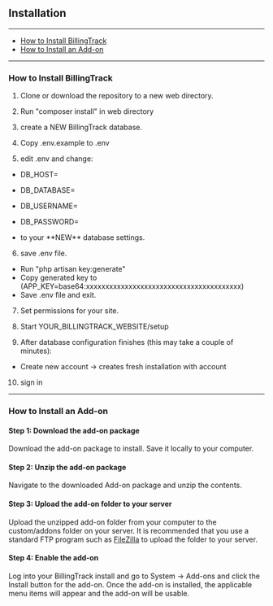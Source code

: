 Installation
---

---

-   [How to Install BillingTrack](#how-to-install-billingtrack)
-   [How to Install an Add-on](#how-to-install-an-add-on)

---

<a id="how-to-install-billingtrack"></a>
### How to Install BillingTrack

1. Clone or download the repository to a new web directory.

2. Run "composer install" in web directory

3. create a NEW BillingTrack database.

4. Copy .env.example to .env

5. edit .env and change:

-   DB\_HOST=
-   DB\_DATABASE=
-   DB\_USERNAME=
-   DB\_PASSWORD=

- to your \*\*NEW\*\* database settings.

6. save .env file.

-   Run "php artisan key:generate"
-   Copy generated key to
    (APP\_KEY=base64:xxxxxxxxxxxxxxxxxxxxxxxxxxxxxxxxxxxxxxxx)
-   Save .env file and exit.


7. Set permissions for your site.

8. Start YOUR\_BILLINGTRACK\_WEBSITE/setup

9. After database configuration finishes (this may take a couple of
minutes):

- Create new account -&gt; creates fresh installation with account


10. sign in

---

<a id="how-to-install-an-add-on"></a>
### How to Install an Add-on

#### Step 1: Download the add-on package

Download the add-on package to install. Save it locally to your
computer.

#### Step 2: Unzip the add-on package

Navigate to the downloaded Add-on package and unzip the contents.

#### Step 3: Upload the add-on folder to your server

Upload the unzipped add-on folder from your computer to the
custom/addons folder on your server. It is recommended that you use a
standard FTP program such as
[FileZilla](https://filezilla-project.org/download.php?type=client) to
upload the folder to your server.

#### Step 4: Enable the add-on

Log into your BillingTrack install and go to System -&gt; Add-ons and
click the Install button for the add-on. Once the add-on is installed,
the applicable menu items will appear and the add-on will be usable.
